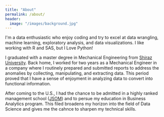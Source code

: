 ```yaml
---
title: "About"
permalink: /about/
header:
  image: "/images/background.jpg"
---
```


I'm a data enthusiastic who enjoy coding and try to excel at data wrangling, machine learning, exploratory analysis, and data visualizations. I like working with R and SAS, but I Love Python!

I graduated with a master degree in Mechanical Engineering from [Shiraz University](https://en.wikipedia.org/wiki/Shiraz_University). Back home, I worked for two years as a Mechanical Engineer in a company where I routinely prepared and submitted reports to address the anomalies by collecting, manipulating, and extracting data. This period proved that I have a sense of enjoyment in analyzing data to convert into functional information.

After coming to the U.S., I had the chance to be admitted in a highly ranked management school ([JSOM](https://jindal.utdallas.edu/)) and to persue my education in Business Analytics program. This filed broadens my horizon into the field of Data Science and gives me the cahnce to sharpen my technical skills.  
